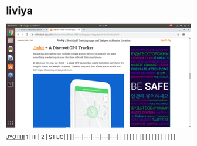 # liviya

![ADF](https://github.com/LIVIYA-02/liviya/blob/main/img/Screenshot%20from%202022-02-11%2015-44-10.png?raw=true)

[JYOTHI](https://www.jecc.ac.in/)
1|  HI |  2 |   STIJO|   |   |
|---|---|---|---|---|
|   |   |   |   |   |
|   |   |   |   |   |
|   |   |   |   |   |
